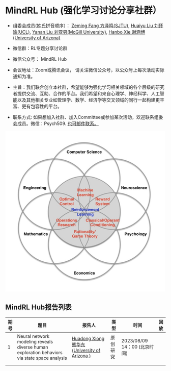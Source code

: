 # MindRL Hub (强化学习讨论分享社群）

* 组委会成员(姓氏拼音顺序）： [Zeming Fang 方泽鸣(SJTU)](https://github.com/fangzefunny), [Huaiyu Liu 刘怀瑜(UCL)](https://iris.ucl.ac.uk/iris/browse/profile?upi=YLIUW71), 
 [Yanan Liu 刘亚男(McGill University)](https://github.com/lynn0503),  [Hanbo Xie 谢涵博(University of Arizona)](https://github.com/xhb120633)

* 微信群：RL专题分享讨论群

* 微信公众号： MindRL Hub

* 会议地址：Zoom或腾讯会议， 请关注微信公众号，以公众号上每次活动实际通知为准。

* 主旨：我们联合创立本社群，希望能够为强化学习相关领域的各个层级的研究者提供交流、互助、合作的平台。我们希望和来自心理学、神经科学、人工智能以及其他相关专业如管理学、数学、经济学等交叉领域的同行一起构建更丰富、更有包容性的平台。

* 联系方式: 如果想加入社群、加入Committee或参加某次活动，欢迎联系组委会成员。微信：Psych509. [也可邮件联系。](mailto:hanboxie1997@arizona.edu)

![MindRL Hub](https://github.com/RLDMJC/Journal_Club/blob/main/RL_pic.jpg)


## MindRL Hub报告列表

| 期号     | 题目                                                                                                                |报告人            | 类型     | 时间      |回放      |
|----------|---------------------------------------------------------------------------------------------------------------------|------------------|----------|------------|----------|
| 1        | Neural network modeling reveals diverse human exploration behaviors via state space analysis                        | [Huadong Xiong 熊华东 (University of Arizona )](https://sakimarquis.github.io/)  |    原创研究      |     2023/08/09 14：00 (北京时间)      |          |
|         |                            |        |          |            |          |
|         |                            |        |          |            |          |

